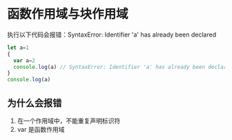 # 函数作用域与块作用域

执行以下代码会报错：SyntaxError: Identifier 'a' has already been declared

``` javascript
let a=1
{
  var a=2
  console.log(a) // SyntaxError: Identifier 'a' has already been declared
}
console.log(a)
```

## 为什么会报错

1. 在一个作用域中，不能重复声明标识符
2. var 是函数作用域
